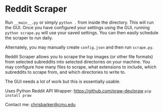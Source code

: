 Reddit Scraper
=======

Run `__main__.py` or simply `python .` from inside the directory. This will run the GUI.
Once you have configured your settings using the GUI, running `python scrape.py` will
use your saved settings. You can then easily schedule the scraper to run daily.

Alternately, you may manually create `config.json` and then run `scrape.py`.

Reddit Scraper allows you to scrape the top images (or other file formats) 
from selected subreddits into selected directories on your machine.
You may configure how many files to scrape, what extensions to include,
which subreddits to scrape from, and which directories to write to.

The GUI needs a lot of work but this is essentially usable. 

Uses Python Reddit API Wrapper: https://github.com/praw-dev/praw
`pip install praw`

Contact me: chrisbarker@cmu.edu

